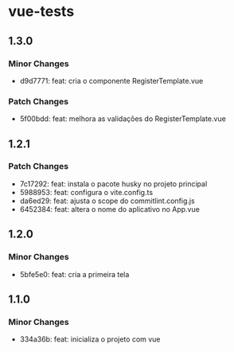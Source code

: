 # vue-tests

## 1.3.0

### Minor Changes

- d9d7771: feat: cria o componente RegisterTemplate.vue

### Patch Changes

- 5f00bdd: feat: melhora as validações do RegisterTemplate.vue

## 1.2.1

### Patch Changes

- 7c17292: feat: instala o pacote husky no projeto principal
- 5988953: feat: configura o vite.config.ts
- da6ed29: feat: ajusta o scope do commitlint.config.js
- 6452384: feat: altera o nome do aplicativo no App.vue

## 1.2.0

### Minor Changes

- 5bfe5e0: feat: cria a primeira tela

## 1.1.0

### Minor Changes

- 334a36b: feat: inicializa o projeto com vue
